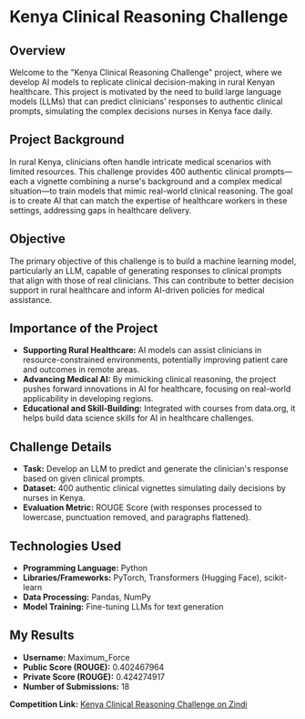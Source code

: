 # Kenya Clinical Reasoning Challenge

## Overview

Welcome to the "Kenya Clinical Reasoning Challenge" project, where we develop AI models to replicate clinical decision-making in rural Kenyan healthcare. This project is motivated by the need to build large language models (LLMs) that can predict clinicians' responses to authentic clinical prompts, simulating the complex decisions nurses in Kenya face daily.

## Project Background

In rural Kenya, clinicians often handle intricate medical scenarios with limited resources. This challenge provides 400 authentic clinical prompts—each a vignette combining a nurse's background and a complex medical situation—to train models that mimic real-world clinical reasoning. The goal is to create AI that can match the expertise of healthcare workers in these settings, addressing gaps in healthcare delivery.

## Objective

The primary objective of this challenge is to build a machine learning model, particularly an LLM, capable of generating responses to clinical prompts that align with those of real clinicians. This can contribute to better decision support in rural healthcare and inform AI-driven policies for medical assistance.

## Importance of the Project

- **Supporting Rural Healthcare:** AI models can assist clinicians in resource-constrained environments, potentially improving patient care and outcomes in remote areas.
- **Advancing Medical AI:** By mimicking clinical reasoning, the project pushes forward innovations in AI for healthcare, focusing on real-world applicability in developing regions.
- **Educational and Skill-Building:** Integrated with courses from data.org, it helps build data science skills for AI in healthcare challenges.

## Challenge Details

- **Task:** Develop an LLM to predict and generate the clinician's response based on given clinical prompts.
- **Dataset:** 400 authentic clinical vignettes simulating daily decisions by nurses in Kenya.
- **Evaluation Metric:** ROUGE Score (with responses processed to lowercase, punctuation removed, and paragraphs flattened).

## Technologies Used

- **Programming Language:** Python
- **Libraries/Frameworks:** PyTorch, Transformers (Hugging Face), scikit-learn
- **Data Processing:** Pandas, NumPy
- **Model Training:** Fine-tuning LLMs for text generation

## My Results

- **Username:** Maximum_Force
- **Public Score (ROUGE):** 0.402467964
- **Private Score (ROUGE):** 0.424274917
- **Number of Submissions:** 18

**Competition Link:** [Kenya Clinical Reasoning Challenge on Zindi](https://zindi.africa/competitions/kenya-clinical-reasoning-challenge)
